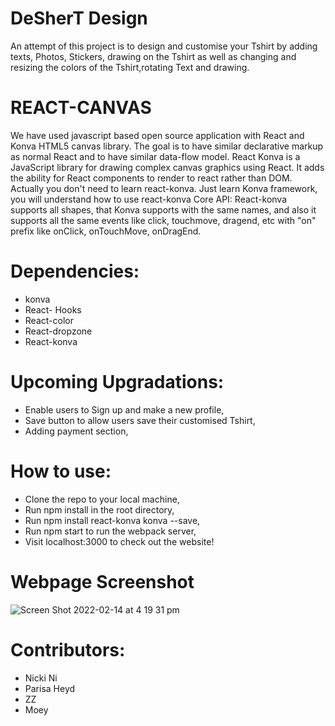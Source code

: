 
# DeSherT Design

An attempt of this project is to design and customise your Tshirt by adding texts, Photos, Stickers, drawing on the Tshirt as well as changing and resizing the colors of the Tshirt,rotating Text and drawing.

# REACT-CANVAS

We have used javascript based open source application with React and Konva HTML5 canvas library. The goal is to have similar declarative markup as normal React and to have similar data-flow model. React Konva is a JavaScript library for drawing complex canvas graphics using React. It adds the ability for React components to render to react rather than DOM. Actually you don't need to learn react-konva. Just learn Konva framework, you will understand how to use react-konva Core API: React-konva supports all shapes, that Konva supports with the same names, and also it supports all the same events like click, touchmove, dragend, etc with "on" prefix like onClick, onTouchMove, onDragEnd.

# Dependencies:

- konva
- React- Hooks
- React-color
- React-dropzone
- React-konva

# Upcoming Upgradations:

- Enable users to Sign up and make a new profile, 
- Save button to allow users save their customised Tshirt,
-  Adding payment section, 


# How to use:
- Clone the repo to your local machine,
- Run npm install in the root directory,
- Run npm install react-konva konva --save,
- Run npm start to run the webpack server,
- Visit localhost:3000 to check out the website!

# Webpage Screenshot 
![Screen Shot 2022-02-14 at 4 19 31 pm](https://user-images.githubusercontent.com/93959231/153808915-5117f886-e5c0-4227-bbef-d2c10a17fbd5.png)


# Contributors:

- Nicki Ni 
- Parisa Heyd 
- ZZ 
- Moey 
